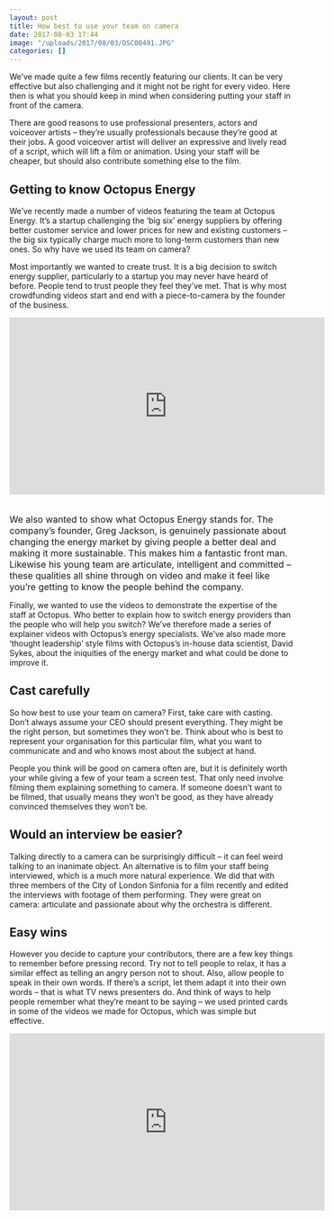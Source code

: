 ```yaml
---
layout: post
title: How best to use your team on camera
date: 2017-08-03 17:44
image: "/uploads/2017/08/03/DSC00491.JPG"
categories: []
---
```



We’ve made quite a few films recently featuring our clients. It can be very effective but also challenging and it might not be right for every video. Here then is what you should keep in mind when considering putting your staff in front of the camera.

There are good reasons to use professional presenters, actors and voiceover artists – they’re usually professionals because they’re good at their jobs. A good voiceover artist will deliver an expressive and lively  read of a script, which will lift a film or animation. Using your staff will be cheaper, but should also contribute something else to the film.

## Getting to know Octopus Energy

We’ve recently made a number of videos featuring the team at Octopus Energy. It’s a startup challenging the ‘big six’ energy suppliers by offering better customer service and lower prices for new and existing customers – the big six typically charge much more to long-term customers than new ones. So why have we used its team on camera?

Most importantly we wanted to create trust. It is a big decision to switch energy supplier, particularly to a startup you may never have heard of before. People tend to trust people they feel they’ve met. That is why most crowdfunding videos start and end with a piece-to-camera by the founder of the business.

<iframe width="560" height="315" src="https://www.youtube.com/embed/1R8-i9yuRHw" frameborder="0" allowfullscreen></iframe><span style="font-size: 1rem;"><br></span>

<span style="font-size: 1rem;">We also wanted to show what Octopus Energy stands for. The company’s founder, Greg Jackson, is genuinely passionate about changing the energy market by giving people a better deal and making it more sustainable. This makes him a fantastic front man. Likewise his young team are articulate, intelligent and committed – these qualities all shine through on video and make it feel like you’re getting to know the people behind the company.</span>

Finally, we wanted to use the videos to demonstrate the expertise of the staff at Octopus. Who better to explain how to switch energy providers than the people who will help you switch? We’ve therefore made a series of explainer videos with Octopus’s energy specialists. We’ve also made more ‘thought leadership’ style films with Octopus’s in-house data scientist, David Sykes, about the iniquities of the energy market and what could be done to improve it.

## Cast carefully

So how best to use your team on camera? First, take care with casting.  Don’t always assume your CEO should present everything. They might be the right person, but sometimes they won’t be. Think about who is best to represent your organisation for this particular film, what you want to communicate and and who knows most about the subject at hand.

People you think will be good on camera often are, but it is definitely worth your while giving a few of your team a screen test. That only need involve filming them explaining something to camera. If someone doesn’t want to be filmed, that usually means they won’t be good, as they have already convinced themselves they won’t be.

## Would an interview be easier?

Talking directly to a camera can be surprisingly difficult – it can feel weird talking to an inanimate object. An alternative is to film your staff being interviewed, which is a much more natural experience. We did that with three members of the City of London Sinfonia for a film recently and edited the interviews with footage of them performing. They were great on camera: articulate and passionate about why the orchestra is different.

## Easy wins

However you decide to capture your contributors, there are a few key things to remember before pressing record. Try not to tell people to relax, it has a similar effect as telling an angry person not to shout. Also, allow people to speak in their own words. If there’s a script, let them adapt it into their own words – that is what TV news presenters do. And think of ways to help people remember what they’re meant to be saying – we used printed cards in some of the videos we made for Octopus, which was simple but effective.

<iframe width="560" height="315" src="https://www.youtube.com/embed/Clh7lX1BQgo" frameborder="0" allowfullscreen=""></iframe>